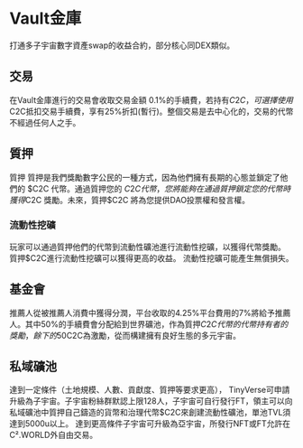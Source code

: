# Vault金庫

打通多子宇宙數字資產swap的收益合約，部分核心同DEX類似。

## 交易

在Vault金庫進行的交易會收取交易金額 0.1%的手續費，若持有$C2C，可選擇使用$C2C抵扣交易手續費，享有25%折扣(暫行)。整個交易是去中心化的，交易的代幣不經過任何人之手。

## 質押

質押 質押是我們獎勵數字公民的一種方式，因為他們擁有長期的心態並鎖定了他們的 $C2C 代幣。通過質押您的 $C2C代幣，您將能夠在通過質押鎖定您的代幣時獲得$C2C 獎勵。未來，質押$C2C 將為您提供DAO投票權和發言權。

### 流動性挖礦

玩家可以通過質押他們的代幣到流動性礦池進行流動性挖礦，以獲得代幣獎勵。 質押$C2C進行流動性挖礦可以獲得更高的收益。 流動性挖礦可能產生無償損失。

## 基金會

推薦人從被推薦人消費中獲得分潤，平台收取的4.25%平台費用的7%將給予推薦人。其中50%的手續費會分配給到世界礦池，作為質押$C2C代幣的代幣持有者的獎勵，餘下的50%分配給「基金會」。基金會將向高質量內容和遊戲的創作者提供作$C2C為激勵，從而構建擁有良好生態的多元宇宙。

## 私域礦池

達到一定條件（土地規模、人數、貢獻度、質押等要求更高）， TinyVerse可申請升級為子宇宙。子宇宙粉絲群默認上限128人，子宇宙可自行發行FT，領主可以向私域礦池中質押自己鑄造的貨幣和治理代幣$C2C來創建流動性礦池，單池TVL須達到5000u以上。 達到更高條件子宇宙可升級為亞宇宙，所發行NFT或FT允許在C².WORLD外自由交易。
